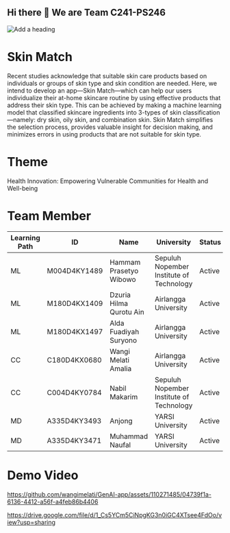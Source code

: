 ## Hi there 👋 We are Team C241-PS246

![Add a heading](https://github.com/Skin-Match/.github/assets/110271485/7583f247-1d47-4771-9678-b39c227bf32b)

# Skin Match

Recent studies acknowledge that suitable skin care products based on individuals or groups of skin type and skin condition are needed. Here, we intend to develop an app—Skin Match—which can help our users individualize their at-home skincare routine by using effective products that address their skin type. This can be achieved by making a machine learning model that classified skincare ingredients into 3-types of skin classification—namely: dry skin, oily skin, and combination skin. Skin Match simplifies the selection process, provides valuable insight for decision making, and minimizes errors in using products that are not suitable for skin type.

# Theme

Health Innovation: Empowering Vulnerable Communities for Health and Well-being

# Team Member

| Learning Path | ID         | Name                      | University                            | Status  |
|----------|------------|---------------------------|---------------------------------------|---------|
| ML       | M004D4KY1489 | Hammam Prasetyo Wibowo    | Sepuluh Nopember Institute of Technology | Active  |
| ML       | M180D4KX1409 | Dzuria Hilma Qurotu Ain   | Airlangga University                  | Active  |
| ML       | M180D4KX1497 | Alda Fuadiyah Suryono     | Airlangga University                  | Active  |
| CC       | C180D4KX0680 | Wangi Melati Amalia       | Airlangga University                  | Active  |
| CC       | C004D4KY0784 | Nabil Makarim             | Sepuluh Nopember Institute of Technology | Active  |
| MD       | A335D4KY3493 | Anjong                    | YARSI University                      | Active  |
| MD       | A335D4KY3471 | Muhammad Naufal           | YARSI University                      | Active  |

# Demo Video

https://github.com/wangimelati/GenAI-app/assets/110271485/04739f1a-6136-4412-a56f-a4feb86b4406

https://drive.google.com/file/d/1_Cs5YCm5CiNpgKG3n0iGC4XTsee4FdOo/view?usp=sharing
